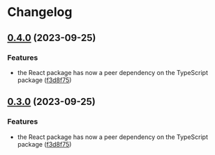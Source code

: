 # Changelog

## [0.4.0](https://github.com/groundcontrolsh/groundcontrol/compare/groundcontrol-react-v0.3.0...groundcontrol-react-v0.4.0) (2023-09-25)


### Features

* the React package has now a peer dependency on the TypeScript package ([f3d8f75](https://github.com/groundcontrolsh/groundcontrol/commit/f3d8f753f3e8b8bfc3bc7ec3dc21dbb11183c552))

## [0.3.0](https://github.com/groundcontrolsh/groundcontrol/compare/react-v0.2.4...react-v0.3.0) (2023-09-25)


### Features

* the React package has now a peer dependency on the TypeScript package ([f3d8f75](https://github.com/groundcontrolsh/groundcontrol/commit/f3d8f753f3e8b8bfc3bc7ec3dc21dbb11183c552))
